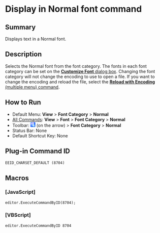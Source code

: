 # Display in Normal font command

## Summary

Displays text in a Normal font.

## Description

Selects the Normal font from the font category. The fonts in each font
category can be set on the [**Customize Font** dialog box](../../dlg/properties/font/index).
Changing the font category will not change the encoding to use to open a
file. If you want to change the encoding and reload the file, select the
[**Reload with Encoding** (multiple menu) command](../file/file_reload_defined).

## How to Run

- Default Menu: **View** \> **Font Category** > **Normal**
- [All Commands](../tools/all_commands): **View** \> **Font** >
**Font Category** \> **Normal**
- Toolbar: ![](../../images/fontpopup.gif)
(on the arrow) > **Font Category** \> **Normal**
- Status Bar: None
- Default Shortcut Key: None

## Plug-in Command ID

```
EEID_CHARSET_DEFAULT (8704)
```

## Macros

### \[JavaScript\]

```
editor.ExecuteCommandByID(8704);
```

### \[VBScript\]

```
editor.ExecuteCommandByID 8704
```
